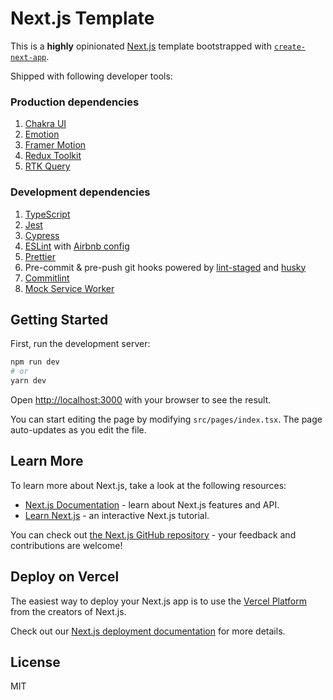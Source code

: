 # Next.js Template

This is a **highly** opinionated [Next.js](https://nextjs.org/) template bootstrapped with [`create-next-app`](https://github.com/vercel/next.js/tree/canary/packages/create-next-app).

Shipped with following developer tools:

### Production dependencies

1. [Chakra UI](https://chakra-ui.com)
2. [Emotion](https://emotion.sh)
3. [Framer Motion](https://www.framer.com/motion/)
4. [Redux Toolkit](https://redux-toolkit.js.org)
5. [RTK Query](https://redux-toolkit.js.org/rtk-query/overview)

### Development dependencies

1. [TypeScript](https://www.typescriptlang.org/)
2. [Jest](https://jestjs.io)
3. [Cypress](https://www.cypress.io)
4. [ESLint](https://eslint.org/) with [Airbnb config](https://github.com/iamturns/eslint-config-airbnb-typescript)
5. [Prettier](https://prettier.io/)
6. Pre-commit & pre-push git hooks powered by [lint-staged](https://github.com/okonet/lint-staged) and [husky](https://typicode.github.io/husky/#/)
7. [Commitlint](https://commitlint.js.org/#/)
8. [Mock Service Worker](https://mswjs.io)

## Getting Started

First, run the development server:

```bash
npm run dev
# or
yarn dev
```

Open [http://localhost:3000](http://localhost:3000) with your browser to see the result.

You can start editing the page by modifying `src/pages/index.tsx`. The page auto-updates as you edit the file.

## Learn More

To learn more about Next.js, take a look at the following resources:

- [Next.js Documentation](https://nextjs.org/docs) - learn about Next.js features and API.
- [Learn Next.js](https://nextjs.org/learn) - an interactive Next.js tutorial.

You can check out [the Next.js GitHub repository](https://github.com/vercel/next.js/) - your feedback and contributions are welcome!

## Deploy on Vercel

The easiest way to deploy your Next.js app is to use the [Vercel Platform](https://vercel.com/import?utm_medium=default-template&filter=next.js&utm_source=create-next-app&utm_campaign=create-next-app-readme) from the creators of Next.js.

Check out our [Next.js deployment documentation](https://nextjs.org/docs/deployment) for more details.

## License

MIT
